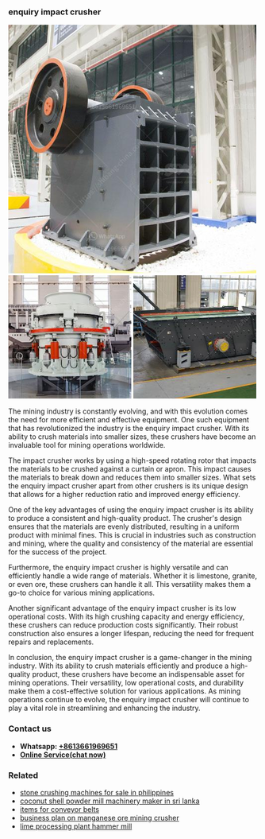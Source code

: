 <h3>enquiry impact crusher</h3><img src='1706755756.jpg' alt=''><p>The mining industry is constantly evolving, and with this evolution comes the need for more efficient and effective equipment. One such equipment that has revolutionized the industry is the enquiry impact crusher. With its ability to crush materials into smaller sizes, these crushers have become an invaluable tool for mining operations worldwide.</p><p>The impact crusher works by using a high-speed rotating rotor that impacts the materials to be crushed against a curtain or apron. This impact causes the materials to break down and reduces them into smaller sizes. What sets the enquiry impact crusher apart from other crushers is its unique design that allows for a higher reduction ratio and improved energy efficiency.</p><p>One of the key advantages of using the enquiry impact crusher is its ability to produce a consistent and high-quality product. The crusher's design ensures that the materials are evenly distributed, resulting in a uniform product with minimal fines. This is crucial in industries such as construction and mining, where the quality and consistency of the material are essential for the success of the project.</p><p>Furthermore, the enquiry impact crusher is highly versatile and can efficiently handle a wide range of materials. Whether it is limestone, granite, or even ore, these crushers can handle it all. This versatility makes them a go-to choice for various mining applications.</p><p>Another significant advantage of the enquiry impact crusher is its low operational costs. With its high crushing capacity and energy efficiency, these crushers can reduce production costs significantly. Their robust construction also ensures a longer lifespan, reducing the need for frequent repairs and replacements.</p><p>In conclusion, the enquiry impact crusher is a game-changer in the mining industry. With its ability to crush materials efficiently and produce a high-quality product, these crushers have become an indispensable asset for mining operations. Their versatility, low operational costs, and durability make them a cost-effective solution for various applications. As mining operations continue to evolve, the enquiry impact crusher will continue to play a vital role in streamlining and enhancing the industry.</p><h3>Contact us</h3><ul><li><strong>Whatsapp:&nbsp;<a href="https://wa.me/8613661969651">+8613661969651</a></strong></li><li><a href="https://swt.shibang-china.com/?git&amp;zhl&amp;enquiry impact crusher"><strong>Online Service(chat now)</strong></a></li></ul><h3>Related</h3><ul><li><a href='stone crushing machines for sale in philippines.md'>stone crushing machines for sale in philippines</a></li><li><a href='coconut shell powder mill machinery maker in sri lanka.md'>coconut shell powder mill machinery maker in sri lanka</a></li><li><a href='items for conveyor belts.md'>items for conveyor belts</a></li><li><a href='business plan on manganese ore mining crusher.md'>business plan on manganese ore mining crusher</a></li><li><a href='lime processing plant hammer mill.md'>lime processing plant hammer mill</a></li></ul>
